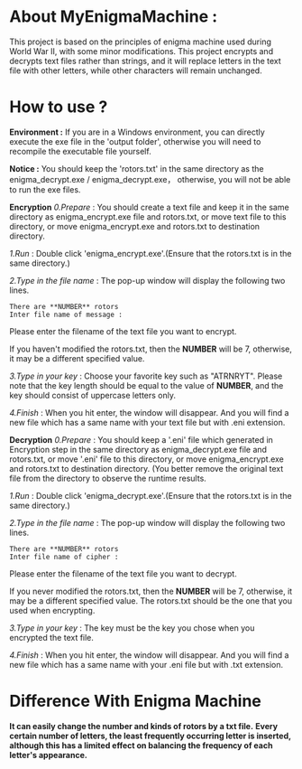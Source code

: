 # About MyEnigmaMachine :
This project is based on the principles of enigma machine used during World War II, with some minor modifications. This project encrypts and decrypts text files rather than strings, and it will replace letters in the text file with other letters, while other characters will remain unchanged.

# How to use ?
**Environment :** 
If you are in a Windows environment, you can directly execute the exe file in the 'output folder', otherwise you will need to recompile the executable file yourself.
  
**Notice :** 
You should keep the 'rotors.txt' in the same directory as the enigma_decrypt.exe / enigma_decrypt.exe， otherwise, you will not be able to run the exe files.
    
**Encryption**
*0.Prepare* : You should create a text file and keep it in the same directory as enigma_encrypt.exe file and rotors.txt, or move text file to this directory, or move enigma_encrypt.exe and rotors.txt to destination directory. 


*1.Run* : Double click 'enigma_encrypt.exe'.(Ensure that the rotors.txt is in the same directory.)


*2.Type in the file name* : The pop-up window will display the following two lines. 
```
There are **NUMBER** rotors 
Inter file name of message :
```
Please enter the filename of the text file you want to encrypt.

If you haven't modified the rotors.txt, then the **NUMBER** will be 7, otherwise, it may be a different specified value.


*3.Type in your key* : Choose your favorite key such as "ATRNRYT". Please note that the key length should be equal to the value of **NUMBER**, and the key should consist of uppercase letters only.


*4.Finish* : When you hit enter, the window will disappear. And you will find a new file which has a same name with your text file but with .eni extension.

    
  **Decryption**
*0.Prepare* : You should keep a '.eni' file which generated in Encryption step in the same directory as enigma_decrypt.exe file and rotors.txt, or move '.eni' file to this directory, or move enigma_encrypt.exe and rotors.txt to destination directory. (You better remove the original text file from the directory to observe the runtime results.


*1.Run* : Double click 'enigma_decrypt.exe'.(Ensure that the rotors.txt is in the same directory.)


*2.Type in the file name* : The pop-up window will display the following two lines. 
```
There are **NUMBER** rotors 
Inter file name of cipher :
```
Please enter the filename of the text file you want to decrypt.

If you never modified the rotors.txt, then the **NUMBER** will be 7, otherwise, it may be a different specified value. The rotors.txt should be the one that you used when encrypting.


*3.Type in your key* : The key must be the key you chose when you encrypted the text file.


*4.Finish* : When you hit enter, the window will disappear. And you will find a new file which has a same name with your .eni file but with .txt extension.

# Difference With Enigma Machine

**It can easily change the number and kinds of rotors by a txt file.**
**Every certain number of letters, the least frequently occurring letter is inserted, although this has a limited effect on balancing the frequency of each letter's appearance.**

